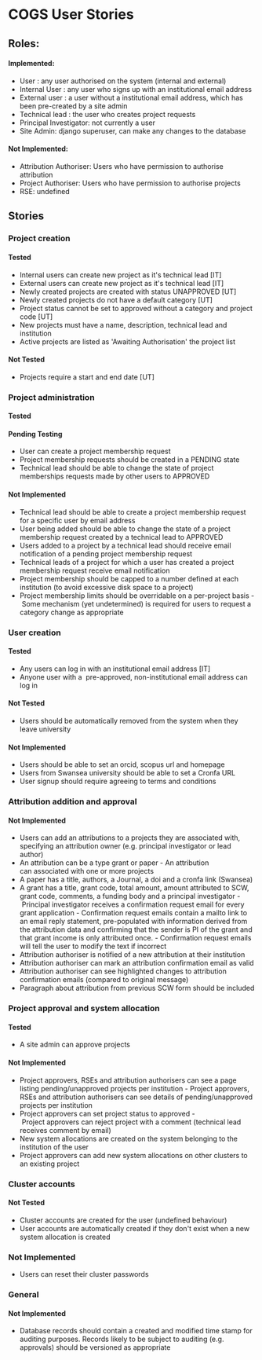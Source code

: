 # COGS User Stories

## Roles:
#### Implemented:
- User : any user authorised on the system (internal and external)
- Internal User : any user who signs up with an institutional email address
- External user : a user without a institutional email address, which has been pre-created by a site admin
- Technical lead : the user who creates project requests
- Principal Investigator: not currently a user
- Site Admin: django superuser, can make any changes to the database
#### Not Implemented:
- Attribution Authoriser: Users who have permission to authorise attribution
- Project Authoriser: Users who have permission to authorise projects
- RSE: undefined

## Stories
### Project creation
#### Tested
- Internal users can create new project as it's technical lead [IT]
- External users can create new project as it's technical lead [IT]
- Newly created projects are created with status UNAPPROVED [UT]
- Newly created projects do not have a default category [UT]
- Project status cannot be set to approved without a category and project code [UT]
- New projects must have a name, description, technical lead and institution
- Active projects are listed as 'Awaiting Authorisation' the project list
#### Not Tested
- Projects require a start and end date [UT]

### Project administration
#### Tested
#### Pending Testing
- User can create a project membership request
- Project membership requests should be created in a PENDING state
- Technical lead should be able to change the state of project memberships requests made by other users to APPROVED
#### Not Implemented
- Technical lead should be able to create a project membership request for a specific user by email address
- User being added should be able to change the state of a project membership request created by a technical lead to APPROVED
- Users added to a project by a technical lead should receive email notification of a pending project membership request
- Technical leads of a project for which a user has created a project membership request receive email notification
- Project membership should be capped to a number defined at each institution (to avoid excessive disk space to a project)
- Project membership limits should be overridable on a per-project basis
- Some mechanism (yet undetermined) is required for users to request a category change as appropriate

### User creation
#### Tested
- Any users can log in with an institutional email address [IT]
- Anyone user with a  pre-approved, non-institutional email address can log in
#### Not Tested
- Users should be automatically removed from the system when they leave university
#### Not Implemented
- Users should be able to set an orcid, scopus url and homepage
- Users from Swansea university should be able to set a Cronfa URL
- User signup should require agreeing to terms and conditions

### Attribution addition and approval
#### Not Implemented
- Users can add an attributions to a projects they are associated with, specifying an attribution owner (e.g. principal investigator or lead author)
- An attribution can be a type grant or paper
- An attribution can associated with one or more projects
- A paper has a title, authors, a Journal, a doi and a cronfa link (Swansea)
- A grant has a title, grant code, total amount, amount attributed to SCW, grant code, comments, a funding body and a principal investigator
- Principal investigator receives a confirmation request email for every grant application
- Confirmation request emails contain a mailto link to an email reply statement, pre-populated with information derived from the attribution data and confirming that the sender is PI of the grant and that grant income is only attributed once.
- Confirmation request emails will tell the user to modify the text if incorrect
- Attribution authoriser is notified of a new attribution at their institution
- Attribution authoriser can mark an attribution confirmation email as valid
- Attribution authoriser can see highlighted changes to attribution confirmation emails (compared to original message)
- Paragraph about attribution from previous SCW form should be included

### Project approval and system allocation
#### Tested
- A site admin can approve projects
#### Not Implemented
- Project approvers, RSEs and attribution authorisers can see a page listing pending/unapproved projects per institution
- Project approvers, RSEs and attribution authorisers can see details of pending/unapproved projects per institution
- Project approvers can set project status to approved
- Project approvers can reject project with a comment (technical lead receives comment by email)
- New system allocations are created on the system belonging to the institution of the user
- Project approvers can add new system allocations on other clusters to an existing project

### Cluster accounts
#### Not Tested
- Cluster accounts are created for the user (undefined behaviour)
- User accounts are automatically created if they don't exist when a new system allocation is created
### Not Implemented
- Users can reset their cluster passwords

### General
#### Not Implemented
- Database records should contain a created and modified time stamp for auditing purposes. Records likely to be subject to auditing (e.g. approvals) should be versioned as appropriate
